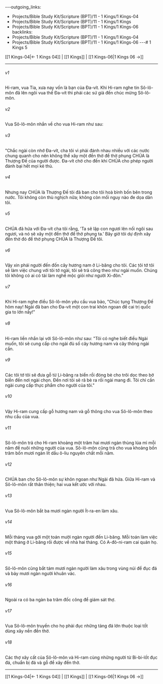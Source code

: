 ---outgoing_links:
  - Projects/Bible Study Kit/Scripture (BPT)/11 - 1 Kings/1 Kings-04
  - Projects/Bible Study Kit/Scripture (BPT)/11 - 1 Kings/1 Kings
  - Projects/Bible Study Kit/Scripture (BPT)/11 - 1 Kings/1 Kings-06
backlinks:
  - Projects/Bible Study Kit/Scripture (BPT)/11 - 1 Kings/1 Kings-04
  - Projects/Bible Study Kit/Scripture (BPT)/11 - 1 Kings/1 Kings-06
---# 1 Kings 5

[[1 Kings-04|← 1 Kings 04]] | [[1 Kings]] | [[1 Kings-06|1 Kings 06 →]]
***



###### v1 
Hi-ram, vua Tia, xưa nay vốn là bạn của Đa-vít. Khi Hi-ram nghe tin Sô-lô-môn đã lên ngôi vua thế Đa-vít thì phái các sứ giả đến chúc mừng Sô-lô-môn. 

###### v2 
Vua Sô-lô-môn nhắn về cho vua Hi-ram như sau: 

###### v3 
"Chắc ngài còn nhớ Đa-vít, cha tôi vì phải đánh nhau nhiều với các nước chung quanh cho nên không thể xây một đền thờ để thờ phụng CHÚA là Thượng Đế của người được. Đa-vít chờ cho đến khi CHÚA cho phép người đánh bại hết mọi kẻ thù. 

###### v4 
Nhưng nay CHÚA là Thượng Đế tôi đã ban cho tôi hoà bình bốn bên trong nước. Tôi không còn thù nghịch nữa; không còn mối nguy nào đe dọa dân tôi. 

###### v5 
CHÚA đã hứa với Đa-vít cha tôi rằng, 'Ta sẽ lập con ngươi lên nối ngôi sau ngươi, và nó sẽ xây một đền thờ để thờ phụng ta.' Bây giờ tôi dự định xây đền thờ đó để thờ phụng CHÚA là Thượng Đế tôi. 

###### v6 
Vậy xin phái người đến đốn cây hương nam ở Li-băng cho tôi. Các tôi tớ tôi sẽ làm việc chung với tôi tớ ngài, tôi sẽ trả công theo như ngài muốn. Chúng tôi không có ai có tài làm nghề mộc giỏi như người Xi-đôn." 

###### v7 
Khi Hi-ram nghe điều Sô-lô-môn yêu cầu vua bảo, "Chúc tụng Thượng Đế hôm nay! Ngài đã ban cho Đa-vít một con trai khôn ngoan để cai trị quốc gia to lớn nầy!" 

###### v8 
Hi-ram liền nhắn lại với Sô-lô-môn như sau: "Tôi có nghe biết điều Ngài muốn, tôi sẽ cung cấp cho ngài đủ số cây hương nam và cây thông ngài cần. 

###### v9 
Các tôi tớ tôi sẽ đưa gỗ từ Li-băng ra biển rồi đóng bè cho trôi dọc theo bờ biển đến nơi ngài chọn. Đến nơi tôi sẽ rã bè ra rồi ngài mang đi. Tôi chỉ cần ngài cung cấp thực phẩm cho người của tôi." 

###### v10 
Vậy Hi-ram cung cấp gỗ hương nam và gỗ thông cho vua Sô-lô-môn theo nhu cầu của vua. 

###### v11 
Sô-lô-môn trả cho Hi-ram khoảng một trăm hai mươi ngàn thùng lúa mì mỗi năm để nuôi những người của vua. Sô-lô-môn cũng trả cho vua khoảng bốn trăm bốn mươi ngàn lít dầu ô-liu nguyên chất mỗi năm. 

###### v12 
CHÚA ban cho Sô-lô-môn sự khôn ngoan như Ngài đã hứa. Giữa Hi-ram và Sô-lô-môn rất thân thiện; hai vua kết ước với nhau. 

###### v13 
Vua Sô-lô-môn bắt ba mươi ngàn người Ít-ra-en làm xâu. 

###### v14 
Mỗi tháng vua gởi một toán mười ngàn người đến Li-băng. Mỗi toán làm việc một tháng ở Li-băng rồi được về nhà hai tháng. Có A-đô-ni-ram cai quản họ. 

###### v15 
Sô-lô-môn cũng bắt tám mươi ngàn người làm xâu trong vùng núi để đục đá và bảy mươi ngàn người khuân vác. 

###### v16 
Ngoài ra có ba ngàn ba trăm đốc công để giám sát thợ. 

###### v17 
Vua Sô-lô-môn truyền cho họ phải đục những tảng đá lớn thuộc loại tốt dùng xây nền đền thờ. 

###### v18 
Các thợ xây cất của Sô-lô-môn và Hi-ram cùng những người từ Bi-bi-lốt đục đá, chuẩn bị đá và gỗ để xây đền thờ.

***
[[1 Kings-04|← 1 Kings 04]] | [[1 Kings]] | [[1 Kings-06|1 Kings 06 →]]
